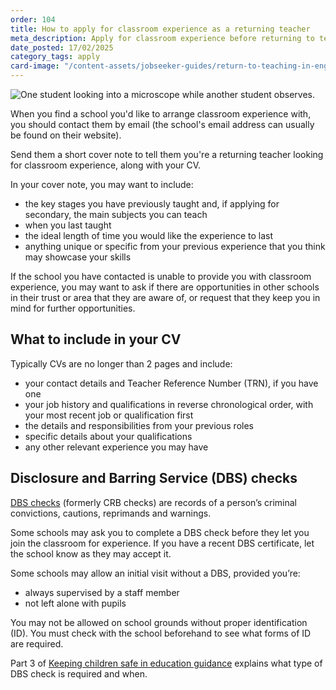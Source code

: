 ```yaml
---
order: 104
title: How to apply for classroom experience as a returning teacher
meta_description: Apply for classroom experience before returning to teaching. Get CV advice, DBS check help, and application guidance for former teachers.
date_posted: 17/02/2025
category_tags: apply
card-image: "/content-assets/jobseeker-guides/return-to-teaching-in-england/how-to-apply-for-classroom-experience.png"
---
```


![One student looking into a microscope while another student observes.](/content-assets/jobseeker-guides/return-to-teaching-in-england/how-to-apply-for-classroom-experience.png)

When you find a school you'd like to arrange classroom experience with, you should contact them by email (the school's email address can usually be found on their website). 

Send them a short cover note to tell them you're a returning teacher looking for classroom experience, along with your CV.

In your cover note, you may want to include:

* the key stages you have previously taught and, if applying for secondary, the main subjects you can teach
* when you last taught
* the ideal length of time you would like the experience to last
* anything unique or specific from your previous experience that you think may showcase your skills

If the school you have contacted is unable to provide you with classroom experience, you may want to ask if there are opportunities in other schools in their trust or area that they are aware of, or request that they keep you in mind for further opportunities.

## What to include in your CV 
 
Typically CVs are no longer than 2 pages and include: 

* your contact details and Teacher Reference Number (TRN), if you have one  
* your job history and qualifications in reverse chronological order, with your most recent job or qualification first 
* the details and responsibilities from your previous roles 
* specific details about your qualifications   
* any other relevant experience you may have

## Disclosure and Barring Service (DBS) checks 
 
[DBS checks](https://www.gov.uk/government/collections/dbs-checking-service-guidance--2?) (formerly CRB checks) are records of a person’s criminal convictions, cautions, reprimands and warnings. 
  
Some schools may ask you to complete a DBS check before they let you join the classroom for experience. If you have a recent DBS certificate, let the school know as they may accept it.  
 
Some schools may allow an initial visit without a DBS, provided you’re: 

* always supervised by a staff member 
* not left alone with pupils 

You may not be allowed on school grounds without proper identification (ID). You must check with the school beforehand to see what forms of ID are required.   
  
Part 3 of [Keeping children safe in education guidance](https://www.gov.uk/government/publications/keeping-children-safe-in-education--2) explains what type of DBS check is required and when.
